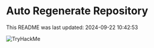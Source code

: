 # Auto Regenerate Repository

This README was last updated: 2024-09-22 10:42:53

 ![TryHackMe](https://tryhackme.com/badge/533634)